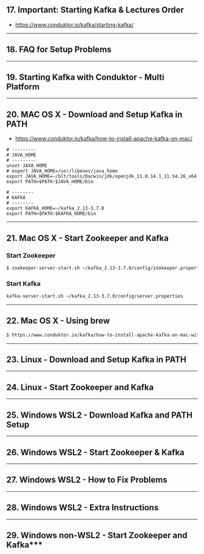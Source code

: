 ## 17. Important: Starting Kafka & Lectures Order
* https://www.conduktor.io/kafka/starting-kafka/
  
***

## 18. FAQ for Setup Problems

***

## 19. Starting Kafka with Conduktor - Multi Platform

***

## 20. MAC OS X - Download and Setup Kafka in PATH
* https://www.conduktor.io/kafka/how-to-install-apache-kafka-on-mac/

```
# ---------
# JAVA_HOME
# ---------
unset JAVA_HOME
# export JAVA_HOME=/usr/libexec/java_home
export JAVA_HOME=~/blt/tools/Darwin/jdk/openjdk_11.0.14.1_11.54.26_x64
export PATH=$PATH:$JAVA_HOME/bin

# --------
# KAFKA
# --------
export KAFKA_HOME=~/kafka_2.13-3.7.0
export PATH=$PATH:$KAFKA_HOME/bin
```

***

## 21. Mac OS X - Start Zookeeper and Kafka

### Start Zookeeper
```bash
$ zookeeper-server-start.sh ~/kafka_2.13-3.7.0/config/zookeeper.properties
```

### Start Kafka
```bash
kafka-server-start.sh ~/kafka_2.13-3.7.0/config/server.properties
```

***

## 22. Mac OS X - Using brew

```bash
$ https://www.conduktor.io/kafka/how-to-install-apache-kafka-on-mac-with-homebrew/
```

***

## 23. Linux - Download and Setup Kafka in PATH

***

## 24. Linux - Start Zookeeper and Kafka

***

## 25. Windows WSL2 - Download Kafka and PATH Setup

***

## 26. Windows WSL2 - Start Zookeeper & Kafka

***

## 27. Windows WSL2 - How to Fix Problems

***

## 28. Windows WSL2 - Extra Instructions

***
## 29. Windows non-WSL2 - Start Zookeeper and Kafka***
